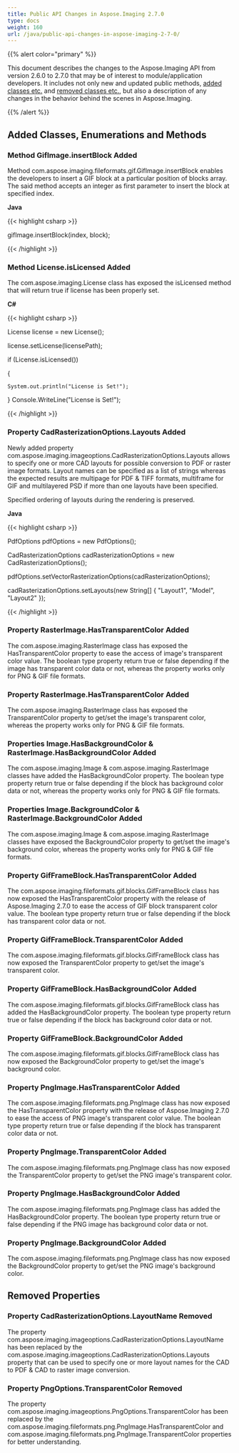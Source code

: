 ```yaml
---
title: Public API Changes in Aspose.Imaging 2.7.0
type: docs
weight: 160
url: /java/public-api-changes-in-aspose-imaging-2-7-0/
---
```


{{% alert color="primary" %}} 

This document describes the changes to the Aspose.Imaging API from version 2.6.0 to 2.7.0 that may be of interest to module/application developers. It includes not only new and updated public methods, [added classes etc.](/imaging/java/public-api-changes-in-aspose-imaging-2-7-0/) and [removed classes etc.](/imaging/java/public-api-changes-in-aspose-imaging-2-7-0/), but also a description of any changes in the behavior behind the scenes in Aspose.Imaging.

{{% /alert %}} 
## **Added Classes, Enumerations and Methods**
### **Method GifImage.insertBlock Added**
Method com.aspose.imaging.fileformats.gif.GifImage.insertBlock enables the developers to insert a GIF block at a particular position of blocks array. The said method accepts an integer as first parameter to insert the block at specified index.

**Java**

{{< highlight csharp >}}

 gifImage.insertBlock(index, block);

{{< /highlight >}}
### **Method License.isLicensed Added**
The com.aspose.imaging.License class has exposed the isLicensed method that will return true if license has been properly set.

**C#**

{{< highlight csharp >}}

 License license = new License();

license.setLicense(licensePath);

if (License.isLicensed())

{

    System.out.println("License is Set!");

} Console.WriteLine("License is Set!");

{{< /highlight >}}
### **Property CadRasterizationOptions.Layouts Added**
Newly added property com.aspose.imaging.imageoptions.CadRasterizationOptions.Layouts allows to specify one or more CAD layouts for possible conversion to PDF or raster image formats. Layout names can be specified as a list of strings whereas the expected results are multipage for PDF & TIFF formats, multiframe for GIF and multilayered PSD if more than one layouts have been specified.

Specified ordering of layouts during the rendering is preserved.

**Java**

{{< highlight csharp >}}

 PdfOptions pdfOptions = new PdfOptions();

CadRasterizationOptions cadRasterizationOptions = new CadRasterizationOptions();

pdfOptions.setVectorRasterizationOptions(cadRasterizationOptions);

cadRasterizationOptions.setLayouts(new String[] { "Layout1", "Model", "Layout2" });

{{< /highlight >}}
### **Property RasterImage.HasTransparentColor Added**
The com.aspose.imaging.RasterImage class has exposed the HasTransparentColor property to ease the access of image's transparent color value. The boolean type property return true or false depending if the image has transparent color data or not, whereas the property works only for PNG & GIF file formats.
### **Property RasterImage.HasTransparentColor Added**
The com.aspose.imaging.RasterImage class has exposed the TransparentColor property to get/set the image's transparent color, whereas the property works only for PNG & GIF file formats.
### **Properties Image.HasBackgroundColor & RasterImage.HasBackgroundColor Added**
The com.aspose.imaging.Image & com.aspose.imaging.RasterImage classes have added the HasBackgroundColor property. The boolean type property return true or false depending if the block has background color data or not, whereas the property works only for PNG & GIF file formats.
### **Properties Image.BackgroundColor & RasterImage.BackgroundColor Added**
The com.aspose.imaging.Image & com.aspose.imaging.RasterImage classes have exposed the BackgroundColor property to get/set the image's background color, whereas the property works only for PNG & GIF file formats.
### **Property GifFrameBlock.HasTransparentColor Added**
The com.aspose.imaging.fileformats.gif.blocks.GifFrameBlock class has now exposed the HasTransparentColor property with the release of Aspose.Imaging 2.7.0 to ease the access of GIF block transparent color value. The boolean type property return true or false depending if the block has transparent color data or not.
### **Property GifFrameBlock.TransparentColor Added**
The com.aspose.imaging.fileformats.gif.blocks.GifFrameBlock class has now exposed the TransparentColor property to get/set the image's transparent color.
### **Property GifFrameBlock.HasBackgroundColor Added**
The com.aspose.imaging.fileformats.gif.blocks.GifFrameBlock class has added the HasBackgroundColor property. The boolean type property return true or false depending if the block has background color data or not.
### **Property GifFrameBlock.BackgroundColor Added**
The com.aspose.imaging.fileformats.gif.blocks.GifFrameBlock class has now exposed the BackgroundColor property to get/set the image's background color.
### **Property PngImage.HasTransparentColor Added**
The com.aspose.imaging.fileformats.png.PngImage class has now exposed the HasTransparentColor property with the release of Aspose.Imaging 2.7.0 to ease the access of PNG image's transparent color value. The boolean type property return true or false depending if the block has transparent color data or not.
### **Property PngImage.TransparentColor Added**
The com.aspose.imaging.fileformats.png.PngImage class has now exposed the TransparentColor property to get/set the PNG image's transparent color.
### **Property PngImage.HasBackgroundColor Added**
The com.aspose.imaging.fileformats.png.PngImage class has added the HasBackgroundColor property. The boolean type property return true or false depending if the PNG image has background color data or not.
### **Property PngImage.BackgroundColor Added**
The com.aspose.imaging.fileformats.png.PngImage class has now exposed the BackgroundColor property to get/set the PNG image's background color.
## **Removed Properties**
### **Property CadRasterizationOptions.LayoutName Removed**
The property com.aspose.imaging.imageoptions.CadRasterizationOptions.LayoutName has been replaced by the com.aspose.imaging.imageoptions.CadRasterizationOptions.Layouts property that can be used to specify one or more layout names for the CAD to PDF & CAD to raster image conversion.
### **Property PngOptions.TransparentColor Removed**
The property com.aspose.imaging.imageoptions.PngOptions.TransparentColor has been replaced by the com.aspose.imaging.fileformats.png.PngImage.HasTransparentColor and com.aspose.imaging.fileformats.png.PngImage.TransparentColor properties for better understanding.
